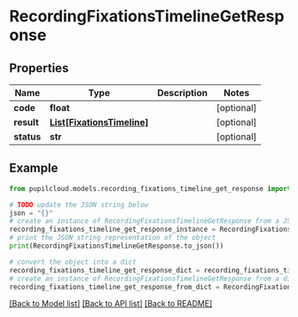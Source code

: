 # RecordingFixationsTimelineGetResponse


## Properties

Name | Type | Description | Notes
------------ | ------------- | ------------- | -------------
**code** | **float** |  | [optional] 
**result** | [**List[FixationsTimeline]**](FixationsTimeline.md) |  | [optional] 
**status** | **str** |  | [optional] 

## Example

```python
from pupilcloud.models.recording_fixations_timeline_get_response import RecordingFixationsTimelineGetResponse

# TODO update the JSON string below
json = "{}"
# create an instance of RecordingFixationsTimelineGetResponse from a JSON string
recording_fixations_timeline_get_response_instance = RecordingFixationsTimelineGetResponse.from_json(json)
# print the JSON string representation of the object
print(RecordingFixationsTimelineGetResponse.to_json())

# convert the object into a dict
recording_fixations_timeline_get_response_dict = recording_fixations_timeline_get_response_instance.to_dict()
# create an instance of RecordingFixationsTimelineGetResponse from a dict
recording_fixations_timeline_get_response_from_dict = RecordingFixationsTimelineGetResponse.from_dict(recording_fixations_timeline_get_response_dict)
```
[[Back to Model list]](../README.md#documentation-for-models) [[Back to API list]](../README.md#documentation-for-api-endpoints) [[Back to README]](../README.md)


